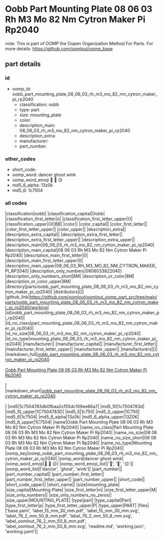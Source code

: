 # Oobb Part Mounting Plate 08 06 03 Rh M3 Mo 82 Nm Cytron Maker Pi Rp2040  

note: This is part of OOMP the Oopen Organization Method For Parts. For more details: https://github.com/oomlout/oomp_base

##  part details





### id
* oomp_id: oobb_part_mounting_plate_08_06_03_rh_m3_mo_82_nm_cytron_maker_pi_rp2040
  * classification: oobb
  * type: part
  * size: mounting_plate
  * color: 
  * description_main: 08_06_03_rh_m3_mo_82_nm_cytron_maker_pi_rp2040
  * description_extra: 
  * manufacturer: 
  * part_number: 

### other_codes
* short_code: 
* oomp_word: dancer ghost wink
* oomp_word_emoji :dancer: :ghost: :wink:
* md5_6_alpha: 13z0k
* md5_6: 1c7504

### all codes 
|classification|oobb|
|classification_capital|Oobb|
|classification_first_letter|o|
|classification_first_letter_upper|O|
|classification_upper|OOBB|
|color||
|color_capital||
|color_first_letter||
|color_first_letter_upper||
|color_upper||
|description_extra||
|description_extra_capital||
|description_extra_first_letter||
|description_extra_first_letter_upper||
|description_extra_upper||
|description_main|08_06_03_rh_m3_mo_82_nm_cytron_maker_pi_rp2040|
|description_main_capital|08 06 03 Rh M3 Mo 82 Nm Cytron Maker Pi Rp2040|
|description_main_first_letter|0|
|description_main_first_letter_upper|0|
|description_main_upper|08_06_03_RH_M3_MO_82_NM_CYTRON_MAKER_PI_RP2040|
|description_only_numbers|0806033822040|
|description_only_numbers_short|8M|
|description_or_color|8M|
|description_or_color_upper|8M|
|directory|parts/oobb_part_mounting_plate_08_06_03_rh_m3_mo_82_nm_cytron_maker_pi_rp2040|
|distributors|[]|
|github_link|https://github.com/oomlout/oomlout_oomp_part_src/tree/main/parts/oobb_part_mounting_plate_08_06_03_rh_m3_mo_82_nm_cytron_maker_pi_rp2040/working|
|id|oobb_part_mounting_plate_08_06_03_rh_m3_mo_82_nm_cytron_maker_pi_rp2040|
|id_no_class|part_mounting_plate_08_06_03_rh_m3_mo_82_nm_cytron_maker_pi_rp2040|
|id_no_size|08_06_03_rh_m3_mo_82_nm_cytron_maker_pi_rp2040|
|id_no_type|mounting_plate_08_06_03_rh_m3_mo_82_nm_cytron_maker_pi_rp2040|
|manufacturer||
|manufacturer_capital||
|manufacturer_first_letter||
|manufacturer_first_letter_upper||
|manufacturer_upper||
|manufacturers|[]|
|markdown_full|[oobb_part_mounting_plate_08_06_03_rh_m3_mo_82_nm_cytron_maker_pi_rp2040](https://github.com/oomlout/oomlout_oomp_part_src/tree/main/parts/oobb_part_mounting_plate_08_06_03_rh_m3_mo_82_nm_cytron_maker_pi_rp2040/working)<br>[](https://github.com/oomlout/oomlout_oomp_part_src/tree/main/parts/oobb_part_mounting_plate_08_06_03_rh_m3_mo_82_nm_cytron_maker_pi_rp2040/working)<br>[Oobb Part Mounting Plate 08 06 03 Rh M3 Mo 82 Nm Cytron Maker Pi Rp2040](https://github.com/oomlout/oomlout_oomp_part_src/tree/main/parts/oobb_part_mounting_plate_08_06_03_rh_m3_mo_82_nm_cytron_maker_pi_rp2040/working)<br><br>|
|markdown_short|[oobb_part_mounting_plate_08_06_03_rh_m3_mo_82_nm_cytron_maker_pi_rp2040](https://github.com/oomlout/oomlout_oomp_part_src/tree/main/parts/oobb_part_mounting_plate_08_06_03_rh_m3_mo_82_nm_cytron_maker_pi_rp2040/working)<br><br>|
|md5|1c7504783db0fbaa2cf55dc109ee86a7|
|md5_10|1c7504783d|
|md5_10_upper|1C7504783D|
|md5_5|1c750|
|md5_5_upper|1C750|
|md5_6|1c7504|
|md5_6_alpha|13z0k|
|md5_6_alpha_upper|13Z0K|
|md5_6_upper|1C7504|
|name|Oobb Part Mounting Plate 08 06 03 Rh M3 Mo 82 Nm Cytron Maker Pi Rp2040|
|name_no_class|Part Mounting Plate 08 06 03 Rh M3 Mo 82 Nm Cytron Maker Pi Rp2040|
|name_no_size|08 06 03 Rh M3 Mo 82 Nm Cytron Maker Pi Rp2040|
|name_no_size_short|08 06 03 Rh M3 Mo 82 Nm Cytron Maker Pi Rp2040|
|name_no_type|Mounting Plate 08 06 03 Rh M3 Mo 82 Nm Cytron Maker Pi Rp2040|
|oomp_key|oomp_oobb_part_mounting_plate_08_06_03_rh_m3_mo_82_nm_cytron_maker_pi_rp2040|
|oomp_word|dancer ghost wink|
|oomp_word_emoji|:dancer: :ghost: :wink:|
|oomp_word_emoji_list|[':dancer:', ':ghost:', ':wink:']|
|oomp_word_list|['dancer', 'ghost', 'wink']|
|part_number||
|part_number_capital||
|part_number_first_letter||
|part_number_first_letter_upper||
|part_number_upper||
|short_code||
|short_code_upper||
|short_name||
|size|mounting_plate|
|size_capital|Mounting Plate|
|size_first_letter|m|
|size_first_letter_upper|M|
|size_only_numbers||
|size_only_numbers_no_zeros||
|size_upper|MOUNTING_PLATE|
|type|part|
|type_capital|Part|
|type_first_letter|p|
|type_first_letter_upper|P|
|type_upper|PART|
|files|['base.yaml', 'label_15_mm_30_mm.pdf', 'label_15_mm_30_mm.svg', 'label_76_2_mm_50_8_mm.pdf', 'label_76_2_mm_50_8_mm.svg', 'label_oomlout_76_2_mm_50_8_mm.pdf', 'label_oomlout_76_2_mm_50_8_mm.svg', 'readme.md', 'working.json', 'working.yaml']|
